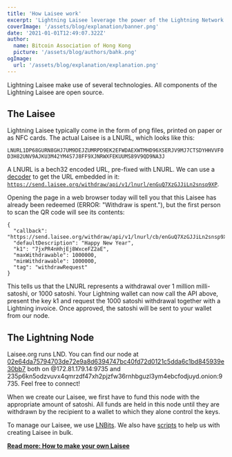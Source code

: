 ```yaml
---
title: 'How Laisee work'
excerpt: 'Lightning Laisee leverage the power of the Lightning Network to make it easy to gift money to anyone. Until they are withdrawn, the satoshi you gift are kept on our custodial wallet. Alternatively, you can run your own wallet on a node to which you have the keys.'
coverImage: '/assets/blog/explanation/banner.png'
date: '2021-01-01T12:49:07.322Z'
author:
  name: Bitcoin Association of Hong Kong
  picture: '/assets/blog/authors/bahk.png'
ogImage:
  url: '/assets/blog/explanation/explanation.png'
---
```


Lightning Laisee make use of several technologies. All components of the Lightning Laisee are open source.

## The Laisee

Lightning Laisee typically come in the form of png files, printed on paper or as NFC cards. The actual Laisee is a LNURL, which looks like this:

`LNURL1DP68GURN8GHJ7UM9DEJZUMRPD9EK2EFWDAEXWTMHD96XSERJV9MJ7CTSDYHHVVF0D3H82UNV9AJKU3M42YM4S7J8FF9XJNRWXFEKUUMS89V9QD9NA3J`

A LNURL is a bech32 encoded URL, pre-fixed with LNURL. We can use a [decoder](https://lnurl.fiatjaf.com/codec/) to get the URL embedded in it: [`https://send.laisee.org/withdraw/api/v1/lnurl/enGuQ7XzGJJiLn2snsp9XP`](https://send.laisee.org/withdraw/api/v1/lnurl/enGuQ7XzGJJiLn2snsp9XP).

Opening the page in a web browser today will tell you that this Laisee has already been redeemed (ERROR: "Withdraw is spent."), but the first person to scan the QR code will see its contents:

```
{
  "callback": "https://send.laisee.org/withdraw/api/v1/lnurl/cb/enGuQ7XzGJJiLn2snsp9XP", 
  "defaultDescription": "Happy New Year", 
  "k1": "7jxPR4nHhjEj8WxceFZ2aE", 
  "maxWithdrawable": 1000000, 
  "minWithdrawable": 1000000, 
  "tag": "withdrawRequest"
}
```

This tells us that the LNURL represents a withdrawal over 1 million milli-satoshi, or 1000 satoshi. Your Lightning wallet can now call the API above, present the key k1 and request the 1000 satoshi withdrawal together with a Lightning invoice. Once approved, the satoshi will be sent to your wallet from our node.

## The Lightning Node

Laisee.org runs LND. You can find our node at [02e64da75794703de72e9a8d6394747bc40fd72d0121c5dda6c1bd845939e30bb7](https://terminal.lightning.engineering/#/02e64da75794703de72e9a8d6394747bc40fd72d0121c5dda6c1bd845939e30bb7) both on @172.81.179.14:9735 and 235p6kn5odzvuvx4qmrzdf47xh2pjzfw36rnhbguzl3ym4ebcfodjuyd.onion:9735. Feel free to connect!

When we create our Laisee, we first have to fund this node with the appropriate amount of satoshi. All funds are held in this node until they are withdrawn by the recipient to a wallet to which they alone control the keys.

To manage our Laisee, we use [LNBits](https://lnbits.com/). We also have [scripts](https://github.com/bitkarrot/lntools) to help us with creating Laisee in bulk.

**[Read more: How to make your own Laisee](/sendlaisee)** 
